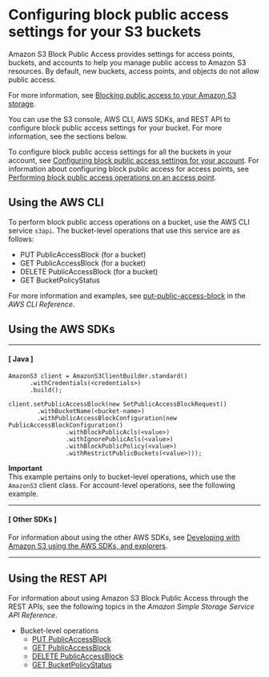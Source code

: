 # Configuring block public access settings for your S3 buckets<a name="configuring-block-public-access-bucket"></a>

Amazon S3 Block Public Access provides settings for access points, buckets, and accounts to help you manage public access to Amazon S3 resources\. By default, new buckets, access points, and objects do not allow public access\.

For more information, see [Blocking public access to your Amazon S3 storage](access-control-block-public-access.md)\.

You can use the S3 console, AWS CLI, AWS SDKs, and REST API to configure block public access settings for your bucket\. For more information, see the sections below\.

To configure block public access settings for all the buckets in your account, see [Configuring block public access settings for your account](configuring-block-public-access-account.md)\. For information about configuring block public access for access points, see [Performing block public access operations on an access point](access-control-block-public-access.md#access-control-block-public-access-examples-access-point)\.

## Using the AWS CLI<a name="configuring-block-public-access-bucket-cli"></a>

To perform block public access operations on a bucket, use the AWS CLI service `s3api`\. The bucket\-level operations that use this service are as follows:
+ PUT PublicAccessBlock \(for a bucket\)
+ GET PublicAccessBlock \(for a bucket\)
+ DELETE PublicAccessBlock \(for a bucket\)
+ GET BucketPolicyStatus

For more information and examples, see [put\-public\-access\-block](https://awscli.amazonaws.com/v2/documentation/api/latest/reference/s3api/put-public-access-block.html) in the *AWS CLI Reference*\.

## Using the AWS SDKs<a name="configuring-block-public-access-bucket-sdk"></a>

------
#### [ Java ]

```
AmazonS3 client = AmazonS3ClientBuilder.standard()
	  .withCredentials(<credentials>)
	  .build();

client.setPublicAccessBlock(new SetPublicAccessBlockRequest()
		.withBucketName(<bucket-name>)
		.withPublicAccessBlockConfiguration(new PublicAccessBlockConfiguration()
				.withBlockPublicAcls(<value>)
				.withIgnorePublicAcls(<value>)
				.withBlockPublicPolicy(<value>)
				.withRestrictPublicBuckets(<value>)));
```

**Important**  
This example pertains only to bucket\-level operations, which use the `AmazonS3` client class\. For account\-level operations, see the following example\.

------
#### [ Other SDKs ]

For information about using the other AWS SDKs, see [Developing with Amazon S3 using the AWS SDKs, and explorers](UsingAWSSDK.md)\.

------

## Using the REST API<a name="configuring-block-public-access-bucket-api"></a>

For information about using Amazon S3 Block Public Access through the REST APIs, see the following topics in the *Amazon Simple Storage Service API Reference*\.
+ Bucket\-level operations
  + [PUT PublicAccessBlock](https://docs.aws.amazon.com/AmazonS3/latest/API/RESTBucketPUTPublicAccessBlock.html)
  + [GET PublicAccessBlock](https://docs.aws.amazon.com/AmazonS3/latest/API/RESTBucketGETPublicAccessBlock.html)
  + [DELETE PublicAccessBlock](https://docs.aws.amazon.com/AmazonS3/latest/API/RESTBucketDELETEPublicAccessBlock.html)
  + [GET BucketPolicyStatus](https://docs.aws.amazon.com/AmazonS3/latest/API/RESTBucketGETPolicyStatus.html)
